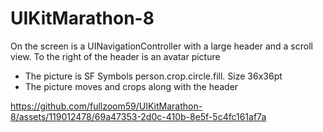 # UIKitMarathon-8

On the screen is a UINavigationController with a large header and a scroll view. To the right of the header is an avatar picture

* The picture is SF Symbols person.crop.circle.fill. Size 36x36pt
* The picture moves and crops along with the header

  

https://github.com/fullzoom59/UIKitMarathon-8/assets/119012478/69a47353-2d0c-410b-8e5f-5c4fc161af7a

